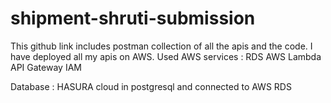 # shipment-shruti-submission

This github link includes postman collection of all the apis and the code.
I have deployed all my apis on AWS.
Used AWS services :
RDS 
AWS Lambda
API Gateway
IAM

Database :
HASURA cloud in postgresql and connected to AWS RDS
